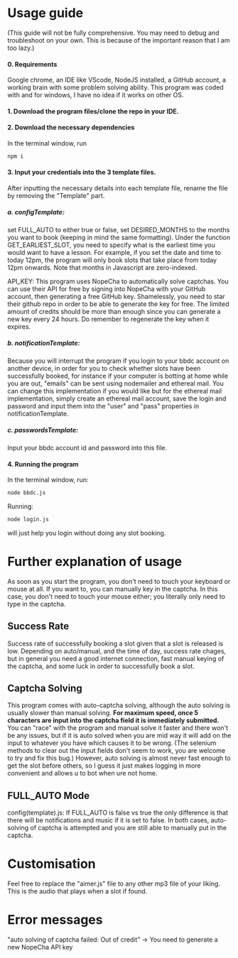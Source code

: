 # Usage guide

(This guide will not be fully comprehensive. You may need to debug and troubleshoot on your own. This is because of the important reason that I am too lazy.)

#### 0. Requirements

Google chrome, an IDE like VScode, NodeJS installed, a GitHub account, a working brain with some problem solving ability. This program was coded with and for windows, I have no idea if it works on other OS.

#### 1. Download the program files/clone the repo in your IDE.

#### 2. Download the necessary dependencies

In the terminal window, run

```bash
npm i
```

#### 3. Input your credentials into the 3 template files.

After inputting the necessary details into each template file, rename the file by removing the "Template" part.

##### a. configTemplate:

set FULL_AUTO to either true or false, set DESIRED_MONTHS to the months you want to book (keeping in mind the same formatting). Under the function GET_EARLIEST_SLOT, you need to specify what is the earliest time you would want to have a lesson. For example, if you set the date and time to today 12pm, the program will only book slots that take place from today 12pm onwards. Note that months in Javascript are zero-indexed.

API_KEY: This program uses NopeCha to automatically solve captchas. You can use their API for free by signing into NopeCha with your GitHub account, then generating a free GitHub key. Shamelessly, you need to star their github repo in order to be able to generate the key for free. The limited amount of credits should be more than enough since you can generate a new key every 24 hours. Do remember to regenerate the key when it expires.

##### b. notificationTemplate:

Because you will interrupt the program if you login to your bbdc account on another device, in order for you to check whether slots have been successfully booked, for instance if your computer is botting at home while you are out, "emails" can be sent using nodemailer and ethereal mail. You can change this implementation if you would like but for the ethereal mail implementation, simply create an ethereal mail account, save the login and password and input them into the "user" and "pass" properties in notificationTemplate.

##### c. passwordsTemplate:

Input your bbdc account id and password into this file.

#### 4. Running the program

In the terminal window, run:

```bash
node bbdc.js
```

Running:

```bash
node login.js
```

will just help you login without doing any slot booking.

# Further explanation of usage

As soon as you start the program, you don't need to touch your keyboard or mouse at all. If you want to, you can manually key in the captcha. In this case, you don't need to touch your mouse either; you literally only need to type in the captcha.

## Success Rate

Success rate of successfully booking a slot given that a slot is released is low. Depending on auto/manual, and the time of day, success rate chages, but in general you need a good internet connection, fast manual keying of the captcha, and some luck in order to successfully book a slot.

## Captcha Solving

This program comes with auto-captcha solving, although the auto solving is usually slower than manual solving. **For maximum speed, once 5 characters are input into the captcha field it is immediately submitted.** You can "race" with the program and manual solve it faster and there won't be any issues, but if it is auto solved when you are mid way it will add on the input to whatever you have which causes it to be wrong. (The selenium methods to clear out the input fields don't seem to work, you are welcome to try and fix this bug.) However, auto solving is almost never fast enough to get the slot before others, so I guess it just makes logging in more convenient and allows u to bot when ure not home.

## FULL_AUTO Mode

config(template).js: If FULL_AUTO is false vs true the only difference is that there will be notifications and music if it is set to false. In both cases, auto-solving of captcha is attempted and you are still able to manually put in the captcha.

# Customisation

Feel free to replace the "aimer.js" file to any other mp3 file of your liking. This is the audio that plays when a slot if found.

# Error messages

"auto solving of captcha failed: Out of credit" -> You need to generate a new NopeCha API key
